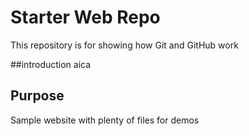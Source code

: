 # Starter Web Repo

This repository is for showing how Git and GitHub work

##introduction
aica
## Purpose

Sample website with plenty of files for demos